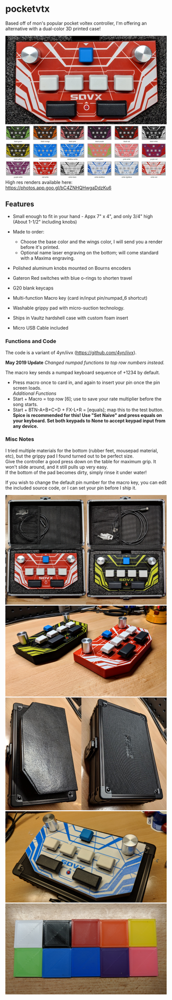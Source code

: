 # pocketvtx
Based off of mon's popular pocket voltex controller, I'm offering an alternative with a dual-color 3D printed case! 

![](img/1.jpg)
![](img/renders.JPG)  
High res renders available here: https://photos.app.goo.gl/bC4ZNHQHwgaDdzKu6

## Features
- Small enough to fit in your hand - Appx 7" x 4", and only 3/4" high (About 1-1/2" including knobs)
- Made to order:
  - Choose the base color and the wings color, I will send you a render before it's printed. 
  - Optional name laser engraving  on the bottom; will come standard with a Maxima engraving. 

- Polished aluminum knobs mounted on Bourns encoders
- Gateron Red switches with blue o-rings to shorten travel
- G20 blank keycaps
- Multi-function Macro key (card in/input pin/numpad_6 shortcut)
- Washable grippy pad with micro-suction technology. 
- Ships in Vaultz hardshell case with custom foam insert
- Micro USB Cable included

### Functions and Code
The code is a variant of 4yn/iivx (https://github.com/4yn/iivx). 

**May 2019 Update** *Changed numpad functions to top row numbers instead.*

The macro key sends a numpad keyboard sequence of +1234 by default.  
- Press macro once to card in, and again to insert your pin once the pin screen loads.  
*Additional Functions*  
- Start + Macro = top row [6]; use to save your rate multiplier before the song starts.  
- Start + BTN-A+B+C+D + FX-L+R = [equals]; map this to the test button.  
**Spice is recommended for this! Use "Set Naive" and press equals on your keyboard. Set both keypads to None to accept keypad input from any device.**

### Misc Notes
I tried multiple materials for the bottom (rubber feet, mousepad material, etc), but the grippy pad I found turned out to be perfect size.  
Give the controller a good press down on the table for maximum grip. It won't slide around, and it still pulls up very easy.  
If the bottom of the pad becomes dirty, simply rinse it under water!  
  
If you wish to change the default pin number for the macro key, you can edit the included source code, or I can set your pin before I ship it.  
  
  
![](img/6-2.jpg)  
![](img/10.jpg)  
![](img/8-9.jpg)
![](img/White-Blue.jpg)
![](img/colors.jpg)  
